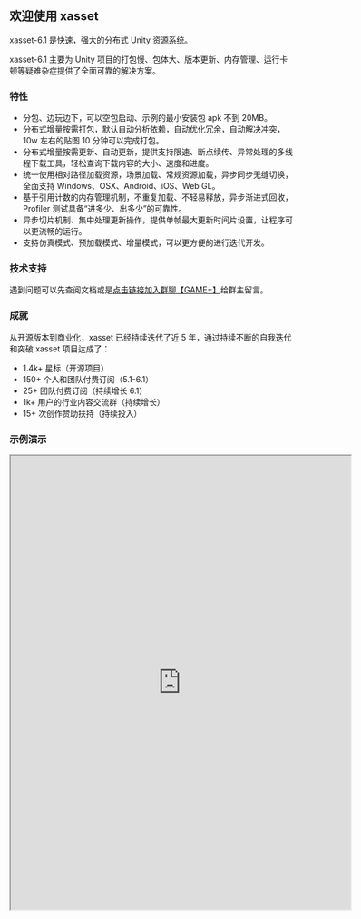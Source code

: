 ## 欢迎使用 xasset

xasset-6.1 是快速，强大的分布式 Unity 资源系统。

xasset-6.1 主要为 Unity 项目的打包慢、包体大、版本更新、内存管理、运行卡顿等疑难杂症提供了全面可靠的解决方案。

### 特性

- 分包、边玩边下，可以空包启动、示例的最小安装包 apk 不到 20MB。
- 分布式增量按需打包，默认自动分析依赖，自动优化冗余，自动解决冲突，10w 左右的贴图 10 分钟可以完成打包。 
- 分布式增量按需更新、自动更新，提供支持限速、断点续传、异常处理的多线程下载工具，轻松查询下载内容的大小、速度和进度。
- 统一使用相对路径加载资源，场景加载、常规资源加载，异步同步无缝切换，全面支持 Windows、OSX、Android、iOS、Web GL。
- 基于引用计数的内存管理机制，不重复加载、不轻易释放，异步渐进式回收，Profiler 测试具备“进多少、出多少”的可靠性。
- 异步切片机制、集中处理更新操作，提供单帧最大更新时间片设置，让程序可以更流畅的运行。
- 支持仿真模式、预加载模式、增量模式，可以更方便的进行迭代开发。

### 技术支持

遇到问题可以先查阅文档或是[点击链接加入群聊【GAME+】](https://jq.qq.com/?_wv=1027&k=7DpHQNhb)给群主留言。

### 成就

从开源版本到商业化，xasset 已经持续迭代了近 5 年，通过持续不断的自我迭代和突破 xasset 项目达成了：

- 1.4k+ 星标（开源项目）
- 150+ 个人和团队付费订阅（5.1-6.1）
- 25+ 团队付费订阅（持续增长 6.1）
- 1k+ 用户的行业内容交流群（持续增长）
- 15+ 次创作赞助扶持（持续投入）

### 示例演示

<iframe  height=800 width=600 src="https://vdn3.vzuu.com/HD/aad84ebc-df36-11eb-8c43-5e03c0a5cdd5-t11-vhh4yLyQu5.mp4?disable_local_cache=1&auth_key=1625675375-0-0-3ab894aed69ac0afd44df545ffc0583a&f=mp4&bu=http-com&expiration=1625675375&v=tx">

